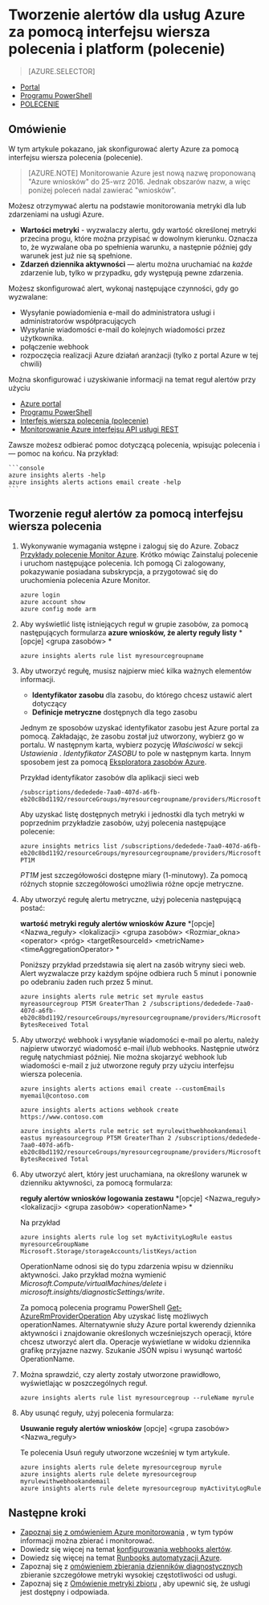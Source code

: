 <properties
    pageTitle="Tworzenie alertów dla usług Azure za pomocą interfejsu wiersza polecenia (polecenie między platformami) | Microsoft Azure"
    description="Tworzenie alertów Azure, które może spowodować powiadomienia za pomocą interfejsu wiersza polecenia lub automatyzacji, określając warunki są spełnione."
    authors="rboucher"
    manager="carolz"
    editor=""
    services="monitoring-and-diagnostics"
    documentationCenter="monitoring-and-diagnostics"/>

<tags
    ms.service="monitoring-and-diagnostics"
    ms.workload="na"
    ms.tgt_pltfrm="na"
    ms.devlang="na"
    ms.topic="article"
    ms.date="10/24/2016"
    ms.author="robb"/>

# <a name="use-the-cross-platform-command-line-interface-cli-to-create-alerts-for-azure-services"></a>Tworzenie alertów dla usług Azure za pomocą interfejsu wiersza polecenia i platform (polecenie)

> [AZURE.SELECTOR]
- [Portal](insights-alerts-portal.md)
- [Programu PowerShell](insights-alerts-powershell.md)
- [POLECENIE](insights-alerts-command-line-interface.md)

## <a name="overview"></a>Omówienie

W tym artykule pokazano, jak skonfigurować alerty Azure za pomocą interfejsu wiersza polecenia (polecenie).

>[AZURE.NOTE] Monitorowanie Azure jest nową nazwę proponowaną "Azure wniosków" do 25-wrz 2016. Jednak obszarów nazw, a więc poniżej poleceń nadal zawierać "wniosków".

Możesz otrzymywać alertu na podstawie monitorowania metryki dla lub zdarzeniami na usługi Azure.

- **Wartości metryki** - wyzwalaczy alertu, gdy wartość określonej metryki przecina progu, które można przypisać w dowolnym kierunku. Oznacza to, że wyzwalane oba po spełnienia warunku, a następnie później gdy warunek jest już nie są spełnione.    
- **Zdarzeń dziennika aktywności** — alertu można uruchamiać na *każde* zdarzenie lub, tylko w przypadku, gdy występują pewne zdarzenia.

Możesz skonfigurować alert, wykonaj następujące czynności, gdy go wyzwalane:

- Wysyłanie powiadomienia e-mail do administratora usługi i administratorów współpracujących
- Wysyłanie wiadomości e-mail do kolejnych wiadomości przez użytkownika.
- połączenie webhook
- rozpoczęcia realizacji Azure działań aranżacji (tylko z portal Azure w tej chwili)

Można skonfigurować i uzyskiwanie informacji na temat reguł alertów przy użyciu

- [Azure portal](insights-alerts-portal.md)
- [Programu PowerShell](insights-alerts-powershell.md)
- [Interfejs wiersza polecenia (polecenie)](insights-alerts-command-line-interface.md)
- [Monitorowanie Azure interfejsu API usługi REST](https://msdn.microsoft.com/library/azure/dn931945.aspx)


Zawsze możesz odbierać pomoc dotyczącą polecenia, wpisując polecenia i — pomoc na końcu. Na przykład:

    ```console
    azure insights alerts -help
    azure insights alerts actions email create -help
    ```

## <a name="create-alert-rules-using-the-cli"></a>Tworzenie reguł alertów za pomocą interfejsu wiersza polecenia

1. Wykonywanie wymagania wstępne i zaloguj się do Azure. Zobacz [Przykłady polecenie Monitor Azure](insights-cli-samples.md). Krótko mówiąc Zainstaluj polecenie i uruchom następujące polecenia. Ich pomogą Ci zalogowany, pokazywanie posiadana subskrypcja, a przygotować się do uruchomienia polecenia Azure Monitor.


    ```console
    azure login
    azure account show
    azure config mode arm

    ```

2.  Aby wyświetlić listę istniejących reguł w grupie zasobów, za pomocą następujących formularza **azure wniosków, że alerty reguły listy** *[opcje] &lt;grupa zasobów&gt; *

    ```console
    azure insights alerts rule list myresourcegroupname

    ```
3. Aby utworzyć regułę, musisz najpierw mieć kilka ważnych elementów informacji.
    - **Identyfikator zasobu** dla zasobu, do którego chcesz ustawić alert dotyczący
    - **Definicje metryczne** dostępnych dla tego zasobu

    Jednym ze sposobów uzyskać identyfikator zasobu jest Azure portal za pomocą. Zakładając, że zasobu został już utworzony, wybierz go w portalu. W następnym karta, wybierz pozycję *Właściwości* w sekcji *Ustawienia* . *Identyfikator ZASOBU* to pole w następnym karta. Innym sposobem jest za pomocą [Eksploratora zasobów Azure](https://resources.azure.com/).

    Przykład identyfikator zasobów dla aplikacji sieci web

    ```console
    /subscriptions/dededede-7aa0-407d-a6fb-eb20c8bd1192/resourceGroups/myresourcegroupname/providers/Microsoft.Web/sites/mywebsitename
    ```

    Aby uzyskać listę dostępnych metryki i jednostki dla tych metryki w poprzednim przykładzie zasobów, użyj polecenia następujące polecenie:  

    ```console
    azure insights metrics list /subscriptions/dededede-7aa0-407d-a6fb-eb20c8bd1192/resourceGroups/myresourcegroupname/providers/Microsoft.Web/sites/mywebsitename PT1M
    ```

    _PT1M_ jest szczegółowości dostępne miary (1-minutowy). Za pomocą różnych stopnie szczegółowości umożliwia różne opcje metryczne.


4. Aby utworzyć regułę alertu metryczne, użyj polecenia następującą postać:

    **wartość metryki reguły alertów wniosków Azure** *[opcje] &lt;Nazwa_reguły&gt; &lt;lokalizacji&gt; &lt;grupa zasobów&gt; &lt;Rozmiar_okna&gt; &lt;operator&gt; &lt;próg&gt; &lt;targetResourceId&gt; &lt;metricName&gt; &lt;timeAggregationOperator&gt; *

    Poniższy przykład przedstawia się alert na zasób witryny sieci web. Alert wyzwalacze przy każdym spójne odbiera ruch 5 minut i ponownie po odebraniu żaden ruch przez 5 minut.

    ```console
    azure insights alerts rule metric set myrule eastus myreasourcegroup PT5M GreaterThan 2 /subscriptions/dededede-7aa0-407d-a6fb-eb20c8bd1192/resourceGroups/myresourcegroupname/providers/Microsoft.Web/sites/mywebsitename BytesReceived Total

    ```

5. Aby utworzyć webhook i wysyłanie wiadomości e-mail po alertu, należy najpierw utworzyć wiadomość e-mail i/lub webhooks. Następnie utwórz regułę natychmiast później. Nie można skojarzyć webhook lub wiadomości e-mail z już utworzone reguły przy użyciu interfejsu wiersza polecenia.

    ```console
    azure insights alerts actions email create --customEmails myemail@contoso.com

    azure insights alerts actions webhook create https://www.contoso.com

    azure insights alerts rule metric set myrulewithwebhookandemail eastus myreasourcegroup PT5M GreaterThan 2 /subscriptions/dededede-7aa0-407d-a6fb-eb20c8bd1192/resourceGroups/myresourcegroupname/providers/Microsoft.Web/sites/mywebsitename BytesReceived Total
    ```


6. Aby utworzyć alert, który jest uruchamiana, na określony warunek w dzienniku aktywności, za pomocą formularza:

    **reguły alertów wniosków logowania zestawu** *[opcje] &lt;Nazwa_reguły&gt; &lt;lokalizacji&gt; &lt;grupa zasobów&gt; &lt;operationName&gt; *

    Na przykład

    ```console
    azure insights alerts rule log set myActivityLogRule eastus myresourceGroupName Microsoft.Storage/storageAccounts/listKeys/action
    ```

    OperationName odnosi się do typu zdarzenia wpisu w dzienniku aktywności. Jako przykład można wymienić *Microsoft.Compute/virtualMachines/delete* i *microsoft.insights/diagnosticSettings/write*.

    Za pomocą polecenia programu PowerShell [Get-AzureRmProviderOperation](https://msdn.microsoft.com/library/mt603720.aspx) Aby uzyskać listę możliwych operationNames. Alternatywnie służy Azure portal kwerendy dziennika aktywności i znajdowanie określonych wcześniejszych operacji, które chcesz utworzyć alert dla. Operacje wyświetlane w widoku dziennika grafikę przyjazne nazwy. Szukanie JSON wpisu i wysunąć wartość OperationName.   

7. Można sprawdzić, czy alerty zostały utworzone prawidłowo, wyświetlając w poszczególnych reguł.

    ```console
    azure insights alerts rule list myresourcegroup --ruleName myrule
    ```

8. Aby usunąć reguły, użyj polecenia formularza:

    **Usuwanie reguły alertów wniosków** [opcje] &lt;grupa zasobów&gt; &lt;Nazwa_reguły&gt;

    Te polecenia Usuń reguły utworzone wcześniej w tym artykule.

    ```console
    azure insights alerts rule delete myresourcegroup myrule
    azure insights alerts rule delete myresourcegroup myrulewithwebhookandemail
    azure insights alerts rule delete myresourcegroup myActivityLogRule
    ```



## <a name="next-steps"></a>Następne kroki

* [Zapoznaj się z omówieniem Azure monitorowania](monitoring-overview.md) , w tym typów informacji można zbierać i monitorować.
* Dowiedz się więcej na temat [konfigurowania webhooks alertów](insights-webhooks-alerts.md).
* Dowiedz się więcej na temat [Runbooks automatyzacji Azure](..\automation\automation-starting-a-runbook.md).
* Zapoznaj się z [omówieniem zbierania dzienników diagnostycznych](monitoring-overview-of-diagnostic-logs.md) zbieranie szczegółowe metryki wysokiej częstotliwości od usługi.
* Zapoznaj się z [Omówienie metryki zbioru](insights-how-to-customize-monitoring.md) , aby upewnić się, że usługi jest dostępny i odpowiada.
